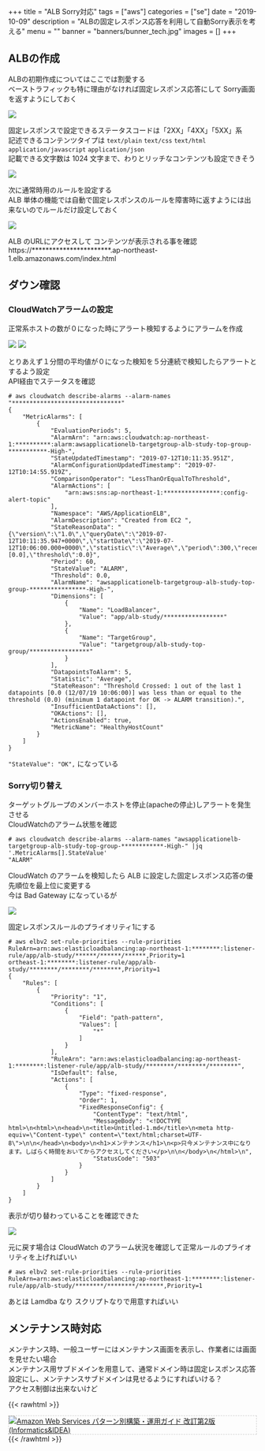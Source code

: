 +++
title = "ALB Sorry対応"
tags = ["aws"]
categories = ["se"]
date = "2019-10-09"
description = "ALBの固定レスポンス応答を利用して自動Sorry表示を考える"
menu = ""
banner = "banners/bunner_tech.jpg"
images = []
+++

<!--more-->

## ALBの作成
ALBの初期作成についてはここでは割愛する  
ベーストラフィックも特に理由がなければ固定レスポンス応答にして Sorry画面を返すようにしておく  

<img src="/images/2019/aws-alb-sorry/elb_alb_sorry01.png" />  


固定レスポンスで設定できるステータスコードは「2XX」「4XX」「5XX」系  
記述できるコンテンツタイプは `text/plain` `text/css` `text/html` `application/javascript` `application/json`  
記載できる文字数は 1024 文字まで、わりとリッチなコンテンツも設定できそう  

<img src="/images/2019/aws-alb-sorry/elb_alb_sorry02.png" />  

次に通常時用のルールを設定する  
ALB 単体の機能では自動で固定レスポンスのルールを障害時に返すようには出来ないのでルールだけ設定しておく  

<img src="/images/2019/aws-alb-sorry/elb_alb_sorry03.png" />  

ALB のURLにアクセスして コンテンツが表示される事を確認  
https://***********************.ap-northeast-1.elb.amazonaws.com/index.html  

## ダウン確認
### CloudWatchアラームの設定  
正常系ホストの数が０になった時にアラート検知するようにアラームを作成  

<img src="/images/2019/aws-alb-sorry/elb_alb_sorry04.png" />  
<img src="/images/2019/aws-alb-sorry/elb_alb_sorry05.png" />  

とりあえず１分間の平均値が０になった検知を５分連続で検知したらアラートとするよう設定  
API経由でステータスを確認  

```
# aws cloudwatch describe-alarms --alarm-names "*******************************"
{
    "MetricAlarms": [
        {
            "EvaluationPeriods": 5,
            "AlarmArn": "arn:aws:cloudwatch:ap-northeast-1:**********:alarm:awsapplicationelb-targetgroup-alb-study-top-group-***********-High-",
            "StateUpdatedTimestamp": "2019-07-12T10:11:35.951Z",
            "AlarmConfigurationUpdatedTimestamp": "2019-07-12T10:14:55.919Z",
            "ComparisonOperator": "LessThanOrEqualToThreshold",
            "AlarmActions": [
                "arn:aws:sns:ap-northeast-1:****************:config-alert-topic"
            ],
            "Namespace": "AWS/ApplicationELB",
            "AlarmDescription": "Created from EC2 ",
            "StateReasonData": "{\"version\":\"1.0\",\"queryDate\":\"2019-07-12T10:11:35.947+0000\",\"startDate\":\"2019-07-12T10:06:00.000+0000\",\"statistic\":\"Average\",\"period\":300,\"recentDatapoints\":[0.0],\"threshold\":0.0}",
            "Period": 60,
            "StateValue": "ALARM",
            "Threshold": 0.0,
            "AlarmName": "awsapplicationelb-targetgroup-alb-study-top-group-****************-High-",
            "Dimensions": [
                {
                    "Name": "LoadBalancer",
                    "Value": "app/alb-study/*****************"
                },
                {
                    "Name": "TargetGroup",
                    "Value": "targetgroup/alb-study-top-group/*****************"
                }
            ],
            "DatapointsToAlarm": 5,
            "Statistic": "Average",
            "StateReason": "Threshold Crossed: 1 out of the last 1 datapoints [0.0 (12/07/19 10:06:00)] was less than or equal to the threshold (0.0) (minimum 1 datapoint for OK -> ALARM transition).",
            "InsufficientDataActions": [],
            "OKActions": [],
            "ActionsEnabled": true,
            "MetricName": "HealthyHostCount"
        }
    ]
}
```

`"StateValue": "OK",` になっている  

### Sorry切り替え
ターゲットグループのメンバーホストを停止(apacheの停止)しアラートを発生させる  
CloudWatchのアラーム状態を確認  

```
# aws cloudwatch describe-alarms --alarm-names "awsapplicationelb-targetgroup-alb-study-top-group-************-High-" |jq '.MetricAlarms[].StateValue'
"ALARM"
```

CloudWatch のアラームを検知したら ALB に設定した固定レスポンス応答の優先順位を最上位に変更する  
今は Bad Gateway になっているが  

<img src="/images/2019/aws-alb-sorry/elb_alb_sorry06.png" />  

固定レスポンスルールのプライオリティ1にする  

```
# aws elbv2 set-rule-priorities --rule-priorities RuleArn=arn:aws:elasticloadbalancing:ap-northeast-1:********:listener-rule/app/alb-study/******/******/******,Priority=1
ortheast-1:********:listener-rule/app/alb-study/********/********/********,Priority=1
{
    "Rules": [
        {
            "Priority": "1",
            "Conditions": [
                {
                    "Field": "path-pattern",
                    "Values": [
                        "*"
                    ]
                }
            ],
            "RuleArn": "arn:aws:elasticloadbalancing:ap-northeast-1:********:listener-rule/app/alb-study/********/********/********",
            "IsDefault": false,
            "Actions": [
                {
                    "Type": "fixed-response",
                    "Order": 1,
                    "FixedResponseConfig": {
                        "ContentType": "text/html",
                        "MessageBody": "<!DOCTYPE html>\n<html>\n<head>\n<title>Untitled-1.md</title>\n<meta http-equiv=\"Content-type\" content=\"text/html;charset=UTF-8\">\n\n</head>\n<body>\n<h1>メンテナンス</h1>\n<p>只今メンテナンス中になります。しばらく時間をおいてからアクセスしてください</p>\n\n</body>\n</html>\n",
                        "StatusCode": "503"
                    }
                }
            ]
        }
    ]
}
```

表示が切り替わっていることを確認できた  

<img src="/images/2019/aws-alb-sorry/elb_alb_sorry07.png" />  

元に戻す場合は CloudWatch のアラーム状況を確認して正常ルールのプライオリティを上げればいい  

```
# aws elbv2 set-rule-priorities --rule-priorities RuleArn=arn:aws:elasticloadbalancing:ap-northeast-1:********:listener-rule/app/alb-study/********/********/*******,Priority=1
```

あとは Lamdba なり スクリプトなりで用意すればいい  

## メンテナンス時対応
メンテナンス時、一般ユーザーにはメンテナンス画面を表示し、作業者には画面を見せたい場合  
メンテナンス用サブドメインを用意して、通常ドメイン時は固定レスポンス応答設定にし、メンテナンスサブドメインは見せるようにすればいける？  
アクセス制御は出来ないけど  

{{< rawhtml >}}
<div style="border: dashed 1px #ccc;">
<a href="http://www.amazon.co.jp/exec/obidos/ASIN/4797392576/sinokyoufu-22/ref=nosim/" name="amazletlink" target="_blank"><img src="https://images-fe.ssl-images-amazon.com/images/I/61iiVnqAeGL._SL160_.jpg" alt="Amazon Web Services パターン別構築・運用ガイド 改訂第2版 (Informatics&IDEA)" style="border: none;" /></a>
</div>
{{< /rawhtml >}}

